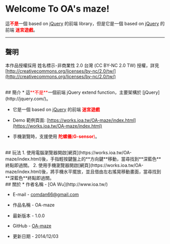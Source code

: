 # Welcome To OA's maze!
這<font color='red'>**不是**</font>一個 based on [jQuery](http://jquery.com/) 的前端 library，但是它是一個 based on [jQuery](http://jquery.com/) 的前端 <font color='red'>**迷宮遊戲**</font>。

---
## 聲明
本作品授權採用 姓名標示-非商業性 2.0 台灣 (CC BY-NC 2.0 TW) 授權，詳見 [http://creativecommons.org/licenses/by-nc/2.0/tw/](http://creativecommons.org/licenses/by-nc/2.0/tw/) 

<br/>
## 簡介
* 這<font color='red'>**不是**</font>一個前端 jQuery extend function，主要架構於 [jQuery](http://jquery.com/)。  

* 它是一個 based on [jQuery](http://jquery.com/) 的前端 <font color='red'>**迷宮遊戲**</font>


* Demo 範例頁面: [https://works.ioa.tw/OA-maze/index.html](https://works.ioa.tw/OA-maze/index.html)

* 手機瀏覽時，支援使用 <font color='red'>**陀螺儀**(**G-sensor**)</font>。


<br/>
## 玩法
1. 使用電腦瀏覽器開啟[網頁](https://works.ioa.tw/OA-maze/index.html)後，手指輕按鍵盤上的**方向鍵**移動，當尋找到**深藍色**終點即過關。
2. 使用手機瀏覽器開啟[網頁](https://works.ioa.tw/OA-maze/index.html)後，將手機水平擺放，並且借由左右搖晃移動畫面，當尋找到**深藍色**終點即過關。

<br/>
## <a name="關於"></a>關於
* 作者名稱 - [OA Wu](http://www.ioa.tw/)

* E-mail - <comdan66@gmail.com>

* 作品名稱 - OA-maze

* 最新版本 - 1.0.0

* GitHub - [OA-maze](https://github.com/comdan66/OA-maze)

* 更新日期 - 2014/12/03
